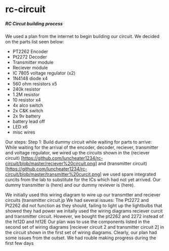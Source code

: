 # rc-circuit

##### **RC Circut building process**
We used a plan from the internet to begin building our circuit. We decided on the parts list seen below:
- PT2262 Encoder
- Pt2272 Decoder
- Transmitter module
- Reciever module
- IC 7805 voltage regulator (x2)
- 1N4148 diode x4
- 560 ohm resistors x5
- 240k resistor
- 1.2M resistor
- 10 resistor x4
- 4x alco switch
- 2x C&K switch
- 2x 9v battery
- battery lead off
- LED x6
- misc wires

Our steps:
Step 1: Build dummy circuit while waiting for parts to arrive:
While waiting for the arrival of the encoder, decoder, reciever, transmitter and voltage regulator, we wired up the circuits shown in the  (reciever circuit) [https://github.com/luncheater1234/rc-circuit/blob/master/reciever%20circuit.png] and  (transmitter circuit) [https://github.com/luncheater1234/rc-circuit/blob/master/transmitter%20curcit.png] we used spare integrated curcits from the lab to substitute for the ICs which had not yet arrived. Our dummy transmitter is (here) and our dummy reviever is (here).  

We initially used this wiring diagram to wire up our transmtter and reciever circuits (transmitter circuit.jp
We had several issues: 
The Pt2272 and Pt2262 did not function as they should, failing to light up the lightbulbs that showed they had power
we initally used the wiring diagrams reciever curcit and transmitter circuit. However, we bought the pt2262 and 2272 instead of the ht12D and ht12E 
Our plan was to use the components listed in the second set of wiring diagrams [reciever circuit 2 and transmitter circuit 2] in the circuit shown in the first set of wiring diagrams.
Clearly, our plan had some issues from the outset. We had rouble making progress during the first few days
